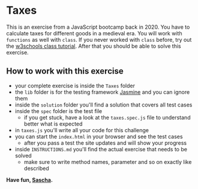 # Taxes

This is an exercise from a JavaScript bootcamp back in 2020. You have to calculate taxes for different goods in a medieval era. You will work with `functions` as well with `class`. If you never worked with `class` before, try out the [w3schools class tutorial](https://www.w3schools.com/js/js_class_intro.asp). After that you should be able to solve this exercise.

## How to work with this exercise

- your complete exercise is inside the `Taxes` folder
- the `lib` folder is for the testing framework [Jasmine](https://jasmine.github.io) and you can ignore them
- inside the `solution` folder you'll find a solution that covers all test cases
- inside the `spec` folder is the test file
  - if you get stuck, have a look at the `taxes.spec.js` file to understand better what is expected
- in `taxes.js` you'll write all your code for this challenge
- you can start the `index.html` in your browser and see the test cases
  - after you pass a test the site updates and will show your progress
- inside `INSTRUCTIONS.md` you'll find the actual exercise that needs to be solved
  - make sure to write method names, parameter and so on exactly like described

**Have fun, [Sascha](https://github.com/saschazengler).**
